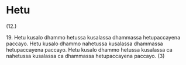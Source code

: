 # Hetu

(12.)

19\. Hetu kusalo dhammo hetussa kusalassa dhammassa hetupaccayena paccayo. Hetu kusalo dhammo nahetussa kusalassa dhammassa hetupaccayena paccayo. Hetu kusalo dhammo hetussa kusalassa ca nahetussa kusalassa ca dhammassa hetupaccayena paccayo. (3)
